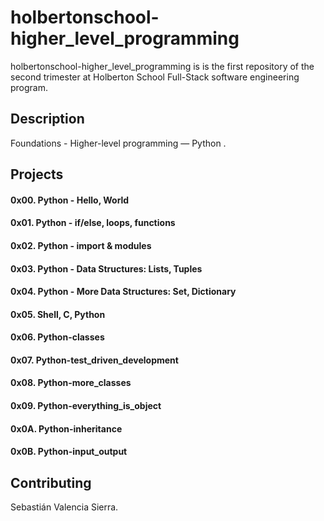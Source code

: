 # holbertonschool-higher_level_programming

holbertonschool-higher_level_programming is is the first repository of the second trimester at Holberton School Full-Stack software engineering program.

## Description

Foundations - Higher-level programming ― Python .

## Projects

#### 0x00. Python - Hello, World
#### 0x01. Python - if/else, loops, functions
#### 0x02. Python - import & modules
#### 0x03. Python - Data Structures: Lists, Tuples
#### 0x04. Python - More Data Structures: Set, Dictionary
#### 0x05. Shell, C, Python
#### 0x06. Python-classes
#### 0x07. Python-test_driven_development
#### 0x08. Python-more_classes
#### 0x09. Python-everything_is_object
#### 0x0A. Python-inheritance
#### 0x0B. Python-input_output

## Contributing

Sebastián Valencia Sierra.
